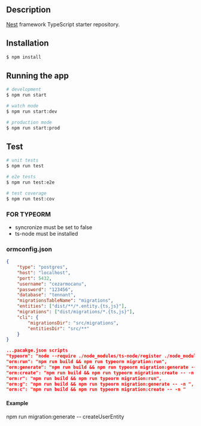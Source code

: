 ## Description

[Nest](https://github.com/nestjs/nest) framework TypeScript starter repository.

## Installation

```bash
$ npm install
```

## Running the app

```bash
# development
$ npm run start

# watch mode
$ npm run start:dev

# production mode
$ npm run start:prod
```

## Test

```bash
# unit tests
$ npm run test

# e2e tests
$ npm run test:e2e

# test coverage
$ npm run test:cov
```


### FOR TYPEORM
- syncronize must be set to false
- ts-node must be installed


### ormconfig.json
```json
{
    "type": "postgres",
    "host": "localhost",
    "port": 5432,
    "username": "cezarmocanu",
    "password": "123456",
    "database": "tennant",
    "migrationsTableName": "migrations",
    "entities": ["dist/**/*.entity.{ts,js}"],
    "migrations": ["dist/migrations/*.{ts,js}"],
    "cli": {
        "migrationsDir": "src/migrations",
        "entitiesDir": "src/**"
    }
}
```

```json
...pacakge.json scripts
"typeorm": "node --require ./node_modules/ts-node/register ./node_modules/typeorm/cli.js",
"orm:run": "npm run build && npm run typeorm migration:run",
"orm:generate": "npm run build && npm run typeorm migration:generate -- -n ",
"orm:create": "npm run build && npm run typeorm migration:create -- -n ",
"orm:r": "npm run build && npm run typeorm migration:run",
"orm:g": "npm run build && npm run typeorm migration:generate -- -n ",
"orm:c": "npm run build && npm run typeorm migration:create -- -n "
```

#### Example
npm run migration:generate -- createUserEntity
